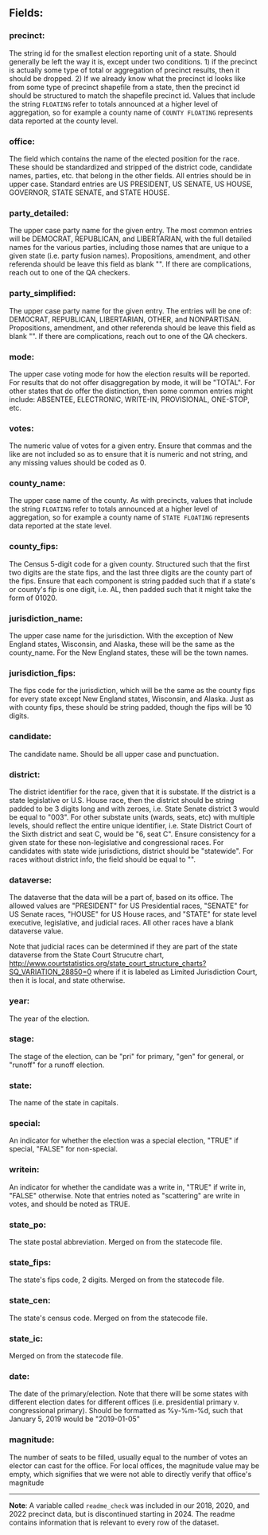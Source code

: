 ## Fields:

### precinct: 
The string id for the smallest election reporting unit of a state. Should generally be left the way it is, except under two conditions. 1) if the precinct is actually some type of total or aggregation of precinct results, then it should be dropped. 2) If we already know what the precinct id looks like from some type of precinct shapefile from a state, then the precinct id should be structured to match the shapefile precinct id. Values that include the string `FLOATING` refer to totals announced at a higher level of aggregation, so for example a county name of `COUNTY FLOATING` represents data reported at the county level.

### office: 
The field which contains the name of the elected position for the race. These should be standardized and stripped of the district code, candidate names, parties, etc. that belong in the other fields. All entries should be in upper case. Standard entries are US PRESIDENT, US SENATE, US HOUSE, GOVERNOR, STATE SENATE, and STATE HOUSE.

### party_detailed:
The upper case party name for the given entry. The most common entries will be DEMOCRAT, REPUBLICAN, and LIBERTARIAN, with the full detailed names for the various parties, including those names that are unique to a given state (i.e. party fusion names). Propositions, amendment, and other referenda should be leave this field as blank "". If there are complications, reach out to one of the QA checkers. 

### party_simplified:
The upper case party name for the given entry. The entries will be one of: DEMOCRAT, REPUBLICAN, LIBERTARIAN, OTHER, and NONPARTISAN. Propositions, amendment, and other referenda should be leave this field as blank "". If there are complications, reach out to one of the QA checkers. 

### mode:
The upper case voting mode for how the election results will be reported. For results that do not offer disaggregation by mode, it will be "TOTAL". For other states that do offer the distinction, then some common entries might include: ABSENTEE, ELECTRONIC, WRITE-IN, PROVISIONAL, ONE-STOP, etc.

### votes:
The numeric value of votes for a given entry. Ensure that commas and the like are not included so as to ensure that it is numeric and not string, and any missing values should be coded as 0. 

### county_name:
The upper case name of the county. As with precincts, values that include the string `FLOATING` refer to totals announced at a higher level of aggregation, so for example a county name of `STATE FLOATING` represents data reported at the state level.

### county_fips: 
The Census 5-digit code for a given county. Structured such that the first two digits are the state fips, and the last three digits are the county part of the fips. Ensure that each component is string padded such that if a state's or county's fip is one digit, i.e. AL, then padded such that it might take the form of 01020. 

### jurisdiction_name:
The upper case name for the jurisdiction. With the exception of New England states, Wisconsin, and Alaska, these will be the same as the county_name. For the New England states, these will be the town names. 

### jurisdiction_fips: 
The fips code for the jurisdiction, which will be the same as the county fips for every state except New England states, Wisconsin, and Alaska. Just as with county fips, these should be string padded, though the fips will be 10 digits.  

### candidate:
The candidate name. Should be all upper case and punctuation.

### district: 
The district identifier for the race, given that it is substate. If the district is a state legislative or U.S. House race, then the district should be string padded to be 3 digits long and with zeroes, i.e. State Senate district 3 would be equal to "003". For other substate units (wards, seats, etc) with multiple levels, should reflect the entire unique identifier, i.e. State District Court of the Sixth district and seat C, would be "6, seat C". Ensure consistency for a given state for these non-legislative and congressional races. For candidates with state wide jurisdictions, district should be "statewide". For races without district info, the field should be equal to "". 

### dataverse:
The dataverse that the data will be a part of, based on its office. The allowed values are "PRESIDENT" for US Presidential races, "SENATE" for US Senate races, "HOUSE" for US House races, and "STATE" for state level executive, legislative, and judicial races. All other races have a blank dataverse value.

Note that judicial races can be determined if they are part of the state dataverse from the State Court Strucutre chart, http://www.courtstatistics.org/state_court_structure_charts?SQ_VARIATION_28850=0
where if it is labeled as Limited Jurisdiction Court, then it is local, and state otherwise. 

### year:
The year of the election.

### stage:
The stage of the election, can be "pri" for primary, "gen" for general, or "runoff" for a runoff election. 

### state: 
The name of the state in capitals. 

### special:
An indicator for whether the election was a special election, "TRUE" if special, "FALSE" for non-special. 

### writein:
An indicator for whether the candidate was a write in, "TRUE" if write in, "FALSE" otherwise. Note that entries noted as "scattering" are write in votes, and should be noted as TRUE. 

### state_po:
The state postal abbreviation. Merged on from the statecode file.

### state_fips:
The state's fips code, 2 digits. Merged on from the statecode file.

### state_cen: 
The state's census code. Merged on from the statecode file.

### state_ic:
Merged on from the statecode file.

### date: 
The date of the primary/election. Note that there will be some states with different election dates for different offices (i.e. presidential primary v. congressional primary). Should be formatted as %y-%m-%d, such that January 5, 2019 would be "2019-01-05" 

### magnitude:
The number of seats to be filled, usually equal to the number of votes an elector can cast for the office. For local offices, the magnitude value may be empty, which signifies that we were not able to directly verify that office's magnitude

---

**Note**:  A variable called `readme_check` was included in our 2018, 2020, and 2022 precinct data, but is discontinued starting in 2024. The readme contains information that is relevant to every row of the dataset.
